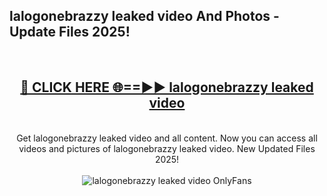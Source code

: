 <h2>lalogonebrazzy leaked video And Photos - Update Files 2025!</h2>
<br>
<div align="center">
<h2><a href="https://linkcuts.com/hfmhzwbr" rel="nofollow">🔴 CLICK HERE 🌐==►► lalogonebrazzy leaked video</a></h2>
<br>
Get lalogonebrazzy leaked video and all content. Now you can access all videos and pictures of lalogonebrazzy leaked video. New Updated Files 2025!
<br>
<br>
<a href="https://linkcuts.com/hfmhzwbr" rel="nofollow" data-target="animated-image.originalLink"><img src="https://i.ibb.co.com/WyWwxjT/player-gif2.gif" alt="lalogonebrazzy leaked video OnlyFans" style="max-width: 100%; display: inline-block;" data-target="animated-image.originalImage"></a>
</div>
<br>